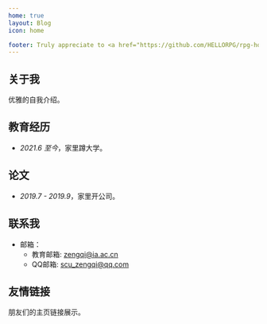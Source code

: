 ```yaml
---
home: true
layout: Blog
icon: home

footer: Truly appreciate to <a href="https://github.com/HELLORPG/rpg-homepage-template">rpg-homepage-template</a> and <a href="https://vuepress-theme-hope.github.io/v2/">vuepress-theme-hope</a> for this web design and coding.
---
```



## 关于我

优雅的自我介绍。


## 教育经历
- *2021.6 至今*，家里蹲大学。


## 论文
- *2019.7 - 2019.9*，家里开公司。


## 联系我
- 邮箱：
    - 教育邮箱: <a href="mailto:zengqi@ia.ac.cn">zengqi@ia.ac.cn</a>
    - QQ邮箱: <a href="mailto:scu_zengqi@qq.com">scu_zengqi@qq.com</a>


## 友情链接
朋友们的主页链接展示。